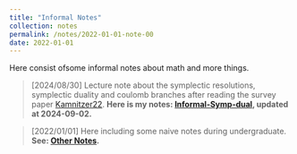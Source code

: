 ```yaml
---
title: "Informal Notes"
collection: notes
permalink: /notes/2022-01-01-note-00
date: 2022-01-01
---
```

Here consist ofsome informal notes about math and more things.

> [2024/08/30] Lecture note about the symplectic resolutions, symplectic duality and coulomb branches after reading the survey paper [Kamnitzer22](https://londmathsoc.onlinelibrary.wiley.com/doi/full/10.1112/blms.12711).
> **Here is my notes: [Informal-Symp-dual](https://dvlxlwz.github.io/files/informal-Symp-dual.pdf), updated at 2024-09-02.**

> [2022/01/01] Here including some naive notes during undergraduate. **See: [Other Notes](https://dvlxlwz.github.io/DvlxlwzMathNotes/).**

